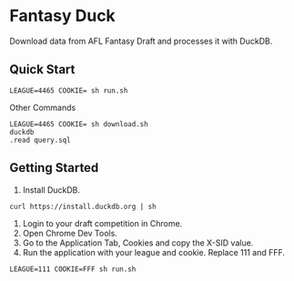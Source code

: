 # Fantasy Duck

Download data from AFL Fantasy Draft and processes it with DuckDB.

## Quick Start

```
LEAGUE=4465 COOKIE= sh run.sh
```
Other Commands
```
LEAGUE=4465 COOKIE= sh download.sh
duckdb
.read query.sql
```

## Getting Started

1. Install DuckDB.
  ```
  curl https://install.duckdb.org | sh
  ```
1. Login to your draft competition in Chrome.
1. Open Chrome Dev Tools.
1. Go to the Application Tab, Cookies and copy the X-SID value.
1. Run the application with your league and cookie. Replace 111 and FFF.
  ```
  LEAGUE=111 COOKIE=FFF sh run.sh
  ```